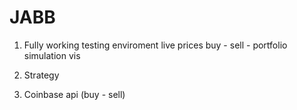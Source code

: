 # JABB

1. Fully working testing enviroment
	live prices
	buy - sell - portfolio simulation
	vis

2. Strategy

3. Coinbase api (buy - sell)
